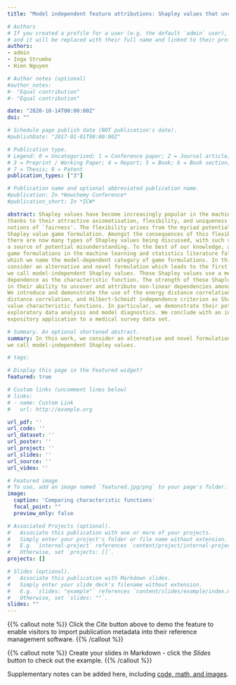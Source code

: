 ```yaml
---
title: "Model independent feature attributions: Shapley values that uncover non-linear dependencies"

# Authors
# If you created a profile for a user (e.g. the default `admin` user), write the username (folder name) here 
# and it will be replaced with their full name and linked to their profile.
authors:
- admin
- Inga Strumke
- Hien Nguyen

# Author notes (optional)
#author_notes:
#- "Equal contribution"
#- "Equal contribution"

date: "2020-10-14T00:00:00Z"
doi: ""

# Schedule page publish date (NOT publication's date).
#publishDate: "2017-01-01T00:00:00Z"

# Publication type.
# Legend: 0 = Uncategorized; 1 = Conference paper; 2 = Journal article;
# 3 = Preprint / Working Paper; 4 = Report; 5 = Book; 6 = Book section;
# 7 = Thesis; 8 = Patent
publication_types: ["3"]

# Publication name and optional abbreviated publication name.
#publication: In *Wowchemy Conference*
#publication_short: In *ICW*

abstract: Shapley values have become increasingly popular in the machine learning literature,
thanks to their attractive axiomatisation, flexibility, and uniqueness in satisfying certain
notions of `fairness'. The flexibility arises from the myriad potential forms of the
Shapley value game formulation. Amongst the consequences of this flexibility is that
there are now many types of Shapley values being discussed, with such variety being
a source of potential misunderstanding. To the best of our knowledge, all existing
game formulations in the machine learning and statistics literature fall into a category,
which we name the model-dependent category of game formulations. In this work, we
consider an alternative and novel formulation which leads to the first instance of what
we call model-independent Shapley values. These Shapley values use a measure of nonlinear
dependence as the characteristic function. The strength of these Shapley values is
in their ability to uncover and attribute non-linear dependencies amongst features.
We introduce and demonstrate the use of the energy distance correlations, affine invariant
distance correlation, and Hilbert-Schmidt independence criterion as Shapley
value characteristic functions. In particular, we demonstrate their potential value for
exploratory data analysis and model diagnostics. We conclude with an interesting
expository application to a medical survey data set.

# Summary. An optional shortened abstract.
summary: In this work, we consider an alternative and novel formulation which leads to the first instance of what
we call model-independent Shapley values.

# tags:  

# Display this page in the Featured widget?
featured: true

# Custom links (uncomment lines below)
# links:
# - name: Custom Link
#   url: http://example.org

url_pdf: ''
url_code: ''
url_dataset: ''
url_poster: ''
url_project: ''
url_slides: ''
url_source: ''
url_video: ''

# Featured image
# To use, add an image named `featured.jpg/png` to your page's folder. 
image:
  caption: 'Comparing characteristic functions'
  focal_point: ""
  preview_only: false

# Associated Projects (optional).
#   Associate this publication with one or more of your projects.
#   Simply enter your project's folder or file name without extension.
#   E.g. `internal-project` references `content/project/internal-project/index.md`.
#   Otherwise, set `projects: []`.
projects: []

# Slides (optional).
#   Associate this publication with Markdown slides.
#   Simply enter your slide deck's filename without extension.
#   E.g. `slides: "example"` references `content/slides/example/index.md`.
#   Otherwise, set `slides: ""`.
slides: ""
---
```


{{% callout note %}}
Click the *Cite* button above to demo the feature to enable visitors to import publication metadata into their reference management software.
{{% /callout %}}

{{% callout note %}}
Create your slides in Markdown - click the *Slides* button to check out the example.
{{% /callout %}}

Supplementary notes can be added here, including [code, math, and images](https://wowchemy.com/docs/writing-markdown-latex/).
